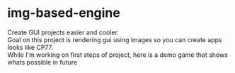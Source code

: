 # img-based-engine
Create GUI projects easier and cooler.  
Goal on this project is rendering gui using images so you can create apps looks like CP77.  
While I'm working on first steps of project, here is a demo game that shows whats possible in future
